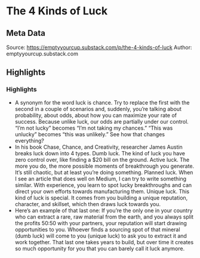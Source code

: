 # The 4 Kinds of Luck

## Meta Data

Source:  https://emptyyourcup.substack.com/p/the-4-kinds-of-luck 
Author: emptyyourcup.substack.com

## Highlights

### Highlights

- A synonym for the word luck is chance.
  Try to replace the first with the second in a couple of scenarios and, suddenly, you’re talking about probability, about odds, about how you can maximize your rate of success.
  Because unlike luck, our odds are partially under our control.
  “I’m not lucky” becomes “I’m not taking my chances.”
  “This was unlucky” becomes “this was unlikely.”
  See how that changes everything?
- In his book Chase, Chance, and Creativity, researcher James Austin breaks luck down into 4 types.
  Dumb luck. The kind of luck you have zero control over, like finding a $20 bill on the ground.
  Active luck. The more you do, the more possible moments of breakthrough you generate. It’s still chaotic, but at least you’re doing something.
  Planned luck. When I see an article that does well on Medium, I can try to write something similar. With experience, you learn to spot lucky breakthroughs and can direct your own efforts towards manufacturing them.
  Unique luck. This kind of luck is special. It comes from you building a unique reputation, character, and skillset, which then draws luck towards you.
- Here’s an example of that last one:
  If you’re the only one in your country who can extract a rare, raw material from the earth, and you always split the profits 50:50 with your partners, your reputation will start drawing opportunities to you. Whoever finds a sourcing spot of that mineral (dumb luck) will come to you (unique luck) to ask you to extract it and work together.
  That last one takes years to build, but over time it creates so much opportunity for you that you can barely call it luck anymore.
